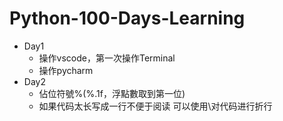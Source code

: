# Python-100-Days-Learning
* Day1
  * 操作vscode，第一次操作Terminal
  * 操作pycharm
* Day2
  * 佔位符號%(%.1f，浮點數取到第一位)
  * 如果代码太长写成一行不便于阅读 可以使用\对代码进行折行 

